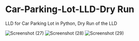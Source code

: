 # Car-Parking-Lot-LLD-Dry Run
LLD for Car Parking Lot in Python,
Dry Run of the LLD

![Screenshot (27)](https://user-images.githubusercontent.com/60649678/156939805-765730a7-5bf2-4118-b1ba-a7f0f1803ef2.png)
![Screenshot (28)](https://user-images.githubusercontent.com/60649678/156939809-4ff5482f-e8c5-4e5b-8c08-a9b2d79e2276.png)
![Screenshot (29)](https://user-images.githubusercontent.com/60649678/156939810-33cb0c3f-b2c6-45cf-8916-c1da89bfbd3a.png)
